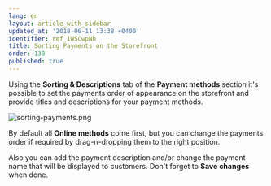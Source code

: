 ```yaml
---
lang: en
layout: article_with_sidebar
updated_at: '2018-06-11 13:38 +0400'
identifier: ref_1WSCwpNh
title: Sorting Payments on the Storefront
order: 130
published: true
---
```

Using the **Sorting & Descriptions** tab of the **Payment methods** section it's possible to set the payments order of appearance on the storefront and provide titles and descriptions for your payment methods.

![sorting-payments.png]({{site.baseurl}}/attachments/ref_1WSCwpNh/sorting-payments.png)

By default all **Online methods** come first, but you can change the payments order if required by drag-n-dropping them to the right position. 

Also you can add the payment description and/or change the payment name that will be displayed to customers. Don't forget to **Save changes** when done.
